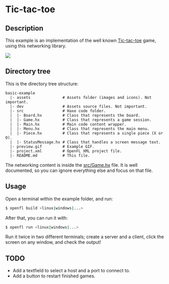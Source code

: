 # Tic-tac-toe

## Description

This example is an implementation of the well known [Tic-tac-toe](https://en.wikipedia.org/wiki/Tic-tac-toe) game, using this networking library.

![](preview.gif)

## Directory tree

This is the directory tree structure:

````
basic-example
  |- assets              # Assets folder (images and icons). Not important.
  |- dev                 # Assets source files. Not important.
  |- src                 # Haxe code folder.
  |  |- Board.hx         # Class that represents the board.
  |  |- Game.hx          # Class that represents a game session.
  |  |- Main.hx          # Main code content wrapper.
  |  |- Menu.hx          # Class that represents the main menu.
  |  |- Piece.hx         # Class that represents a single piece (X or O).
  |  |- StatusMessage.hx # Class that handles a screen message text.
  |- preview.gif         # Example GIF.
  |- project.xml         # OpenFL XML project file.
  |- README.md           # This file.
````

The networking content is inside the [src/Game.hx](src/Game.hx) file. It is well documented, so you can ignore everything else and focus on that file.

## Usage

Open a terminal within the example folder, and run:

````sh
$ openfl build <linux|windows|...>
````

After that, you can run it with:

````sh
$ openfl run <linux|windows|...>
````

Run it twice in two different terminals; create a server and a client, click the screen on any window, and check the output!


## TODO

- Add a textfield to select a host and a port to connect to.
- Add a button to restart finished games.
